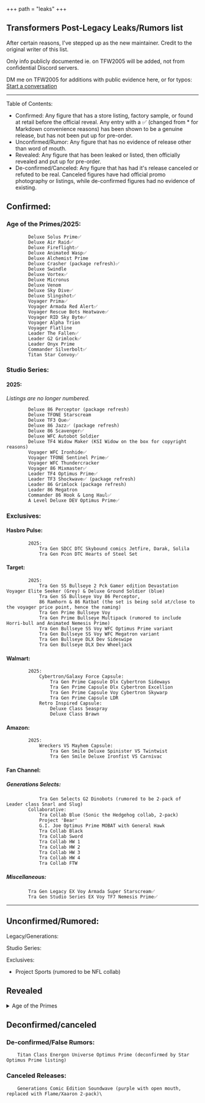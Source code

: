 +++
path = "leaks"
+++

Transformers Post-Legacy Leaks/Rumors list
-------------------------

After certain reasons, I've stepped up as the new maintainer. Credit to the original writer of this list.

Only info publicly documented ie. on TFW2005 will be added, not from confidential Discord servers.

DM me on TFW2005 for additions with public evidence here, or for typos: [Start a conversation](https://www.tfw2005.com/boards/conversations/add?to=nune)

------------

Table of Contents:

* Confirmed: Any figure that has a store listing, factory sample, or found at retail before the official reveal. Any entry with a ✅ (changed from * for Markdown convenience reasons) has been shown to be a genuine release, but has not been put up for pre-order.
* Unconfirmed/Rumor: Any figure that has no evidence of release other than word of mouth.
* Revealed: Any figure that has been leaked or listed, then officially revealed and put up for pre-order.
* De-confirmed/Canceled: Any figure that has had it's release canceled or refuted to be real. Canceled figures have had official promo photography or listings, while de-confirmed figures had no evidence of existing.


## Confirmed:
### Age of the Primes/2025:
            Deluxe Solus Prime✅
            Deluxe Air Raid✅
            Deluxe Fireflight✅
            Deluxe Animated Wasp✅
            Deluxe Alchemist Prime
            Deluxe Crasher (package refresh)✅
            Deluxe Swindle
            Deluxe Vortex✅
            Deluxe Micronus
            Deluxe Venom
            Deluxe Sky Dive✅
            Deluxe Slingshot✅
            Voyager Prima✅
            Voyager Armada Red Alert✅
            Voyager Rescue Bots Heatwave✅
            Voyager RID Sky Byte✅
            Voyager Alpha Trion
            Voyager Flatline
            Leader The Fallen✅
            Leader G2 Grimlock✅
            Leader Onyx Prime
            Commander Silverbolt✅
            Titan Star Convoy✅
### Studio Series:
#### 2025:
*Listings are no longer numbered.*

            Deluxe 86 Perceptor (package refresh)
            Deluxe TFONE Starscream
            Deluxe TF3 Que✅
            Deluxe 86 Jazz✅ (package refresh)
            Deluxe 86 Scavenger✅
            Deluxe WFC Autobot Soldier
            Deluxe TF4 Widow Maker (KSI Widow on the box for copyright reasons)
            Voyager WFC Ironhide✅
            Voyager TFONE Sentinel Prime✅
            Voyager WFC Thundercracker
            Voyager 86 Mixmaster✅
            Leader TF4 Optimus Prime✅
            Leader TF3 Shockwave✅ (package refresh)
            Leader 86 Grimlock (package refresh)
            Leader 86 Megatron
            Commander 86 Hook & Long Haul✅
            A Level Deluxe DEV Optimus Prime✅
### Exclusives:
#### Hasbro Pulse:
            2025:
                Tra Gen SDCC DTC Skybound comics Jetfire, Darak, Solila
                Tra Gen Pcon DTC Hearts of Steel Set
#### Target:
            2025:
                Tra Gen SS Bullseye 2 Pck Gamer edition Devastation Voyager Elite Seeker (Grey) & Deluxe Ground Soldier (blue)
                Tra Gen SS Bullseye Voy 86 Perceptor,
                86 Ramhorn & 86 Ratbat (the set is being sold at/close to the voyager price point, hence the naming)
                Tra Gen Prime Bullseye Voy
                Tra Gen Prime Bullseye Multipack (rumored to include Horri-bull and Animated Nemesis Prime)
                Tra Gen Bullseye SS Voy WFC Optimus Prime variant
                Tra Gen Bullseye SS Voy WFC Megatron variant
                Tra Gen Bullseye DLX Dev Sideswipe
                Tra Gen Bullseye DLX Dev Wheeljack
#### Walmart:
            2025:
                Cybertron/Galaxy Force Capsule:
                    Tra Gen Prime Capsule Dlx Cybertron Sideways
                    Tra Gen Prime Capsule Dlx Cybertron Excellion
                    Tra Gen Prime Capsule Voy Cybertron Skywarp
                    Tra Gen Prime Capsule LDR
                Retro Inspired Capsule:
                    Deluxe Class Seaspray
                    Deluxe Class Brawn
#### Amazon:
            2025:
                Wreckers VS Mayhem Capsule:
                    Tra Gen Smile Deluxe Spinister VS Twintwist
                    Tra Gen Smile Deluxe Ironfist VS Carnivac
#### Fan Channel:
#####            Generations Selects:
                Tra Gen Selects G2 Dinobots (rumored to be 2-pack of Leader class Snarl and Slug)
            Collaborative:
                Tra Collab Blue (Sonic the Hedgehog collab, 2-pack)
                Project 'Bear'
                G.I. Joe Optimus Prime MOBAT with General Hawk
                Tra Collab Black
                Tra Collab Sword
                Tra Collab HW 1
                Tra Collab HW 2
                Tra Collab HW 3
                Tra Collab HW 4
                Tra Collab FTW
##### Miscellaneous:
            Tra Gen Legacy EX Voy Armada Super Starscream✅
            Tra Gen Studio Series EX Voy TF7 Nemesis Prime✅

__________________________________________________________________
## Unconfirmed/Rumored:

Legacy/Generations:

Studio Series:

Exclusives:
* Project Sports (rumored to be NFL collab)

## Revealed

<details><summary>Age of the Primes</summary>

**Deluxe:**
* The Thirteen Solus Prime
* Fugitive Waspinator
* Aerialbot Slingshot
* Aerialbot Air Raid

**Voyager:**
* Autobot Red Alert
* The Thirteen Prima Prime

**Leader**
* Megatronus the Fallen
* G2 Grimlock

* Titan Star Optimus Prime
* Commander Silverbolt

</details>

## Deconfirmed/canceled
### De-confirmed/False Rumors:
        Titan Class Energon Universe Optimus Prime (deconfirmed by Star Optimus Prime listing)
### Canceled Releases:
        Generations Comic Edition Soundwave (purple with open mouth, replaced with Flame/Xaaron 2-pack)\
